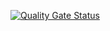 [![Quality Gate Status](https://sonarcloud.io/api/project_badges/measure?project=oberon-oss_pgn-tools&metric=alert_status)](https://sonarcloud.io/summary/new_code?id=oberon-oss_pgn-tools)
